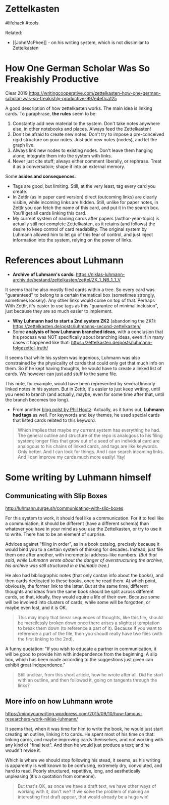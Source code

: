 # Zettelkasten

#lifehack #tools

Related:
* [[JohnMcPhee]] - on his writing system, which is not dissimilar to Zettelkasten

# How One German Scholar Was So Freakishly Productive
Clear 2019
https://writingcooperative.com/zettelkasten-how-one-german-scholar-was-so-freakishly-productive-997e4e0ca125

A good description of how zettelkasten works. The main idea is linking cards. To paraphrase, **the rules** seem to be:
1. Constantly add new material to the system. Don't take notes anywhere else, in other notebooks and places. Always feed the Zettelkasten!
2. Don't be afraid to create new notes. Don't try to impose a pre-conceived rigid structure on your notes. Just add new notes (nodes), and let the graph live.
3. Always link new nodes to existing nodes. Don't leave them hanging alone; integrate them into the system with links.
4. Never just cite stuff; always either comment liberally, or rephrase. Treat it as a conversatoin; shape it into an external memory.

Some **asides and consequences**:
* Tags are good, but limiting. Still, at the very least, tag every card you create.
* In Zettlr (as in paper card version) direct (outcoming links) are clearly visible, while incoming links are hidden. Still, unlike for paper notes, in Zettlr you can fetch the name of this card, and put it in the search box. You'll get all cards linking this card.
* My current system of naming cards after papers (author-year-topic) is actually still not complete Zettelkasten, as it retains (and follows) the desire to keep control of card readability. The original system by Luhmann allowed him to let go of this fear of control, and just inject information into the system, relying on the power of links.

# References about Luhmann

* **Archive of Luhmann's cards:** https://niklas-luhmann-archiv.de/bestand/zettelkasten/zettel/ZK_1_NB_1_1_V

It seems that he also mostly filed cards within a tree. So every card was "guaranteed" to belong to a certain thematical box (sometimes strongly, sometimes loosely). Any other links would come on top of that. Perhaps With Zettlr, it's easier to use tags as this "guarantee of minimal inclusion", just because they are so much easier to implement.

* **Why Luhmann had to start a 2nd system ZK2** (abandoning the ZK1): https://zettelkasten.de/posts/luhmanns-second-zettelkasten/
* Some **analysis of how Luhmann branched ideas**, with a conclusion that his process was NOT specifically about branching ideas, even if in many cases it happened like that: https://zettelkasten.de/posts/luhmann-folgezettel-truth/

It seems that while his system was ingenious, Luhmann was also constrained by the physicality of cards that could only get that much info on them. So if he kept having thoughts, he would have to create a linked list of cards. We however can just add stuff to the same file.

This note, for example, would have been represented by several linearly linked notes in his system. But in Zettlr, it's easier to just keep writing, until you need to branch (and actually, maybe, even for some time after that, until the branch becomes too long).

* From another [blog polst by Phil Houtz](https://writingcooperative.com/zettelkasten-its-like-gtd-for-writing-and-here-s-why-you-should-consider-it-7dddf02be394): Actually, as it turns out, **Luhmann had tags** as well. For keywords and key themes, he used special cards that listed cards related to this keyword.

> Which implies that maybe my current system has everything he had. The general outline and structure of the repo is analogous to his filing system; longer files that grow out of a seed of an individual card are analogous to his chains of linked cards, and tags are like keywords. Only better. And I can look for things. And I can search incoming links. And I can improve my cards much more easily! Yay!

# Some writing by Luhmann himself

## Communicating with Slip Boxes
http://luhmann.surge.sh/communicating-with-slip-boxes

For this system to work, it should feel like a communication. For it to feel like a communiation, it should be different (have a different schema) than whatever you have in your mind as you use the Zettelkasten, or try to use it to write. There has to be an element of surprise. 

Advices against "filing in order", as in a book catalog, precisely because it would bind you to a certain system of thinking for decades. Instead, just file them one after another, with incremental address-like numbers. _(But that said, while Luhmann wrote about the danger of overstructuring the archive, his archive was still structured in a thematic tree.)_

He also had bibliographic notes (that only contan info about the books), and then cards dedicated to these books, once he read them. At which point, obviously, the former link to the latter. But at the same time, different thoughts and ideas from the same book should be split across different cards, so that, ideally, they would aquire a life of their own. Because some will be involved into clusters of cards, while some will be forgotten, or maybe even lost, and it is OK.

> This may imply that linear sequences of thoughts, like this file, should be mercilessly broken down once there arises a slightest temptation to break them down (to reference a part of it). Because if you want to reference a part of the file, then you shoudl really have two files (with the first linking to the 2nd).

A funny quotation: "If you wish to educate a partner in communication, it will be good to provide him with independence from the beginning. A slip box, which has been made according to the suggestions just given can exhibit great independence."

> Still unclear, from this short article, how he wrote after all. Did he start with an outline, and then followed it, going on tangents through the links?

## More info on how Luhmann wrote
https://mindyourwriting.wordpress.com/2015/09/10/how-famous-researchers-work-niklas-luhmann/

It seems that, when it was time for him to write the book, he would just start creating an outline, linking it to cards. He spent most of his time on that: linking cards, and maybe improving cards themselves, and not working with any kind of "final text". And then he would just produce a text; and he woudn't revise it.

Which is where we should stop following his stead, it seems, as his writing is apparently is well known to be confusing, extremely dry, convoluted, and hard to read. Poorly structured, repetitive, long, and aesthetically unpleasing (it's a quotation from someone).

> But that's OK, as once we have a draft text, we have other ways of working with it, don't we? If we solve the problem of making an interesting first draft appear, that would already be a huge win!